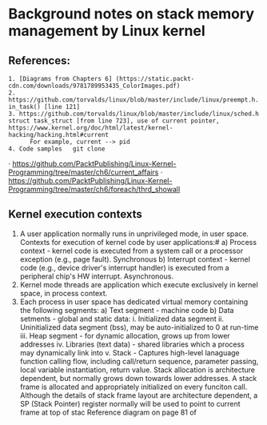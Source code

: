 # Background notes on stack memory management by Linux kernel
## References:
    1. [Diagrams from Chapters 6] (https://static.packt-cdn.com/downloads/9781789953435_ColorImages.pdf)
    2. https://github.com/torvalds/linux/blob/master/include/linux/preempt.h.  in_task() [line 121]
    3. https://github.com/torvalds/linux/blob/master/include/linux/sched.h struct task_struct [from line 723], use of current pointer,    https://www.kernel.org/doc/html/latest/kernel-hacking/hacking.html#current       
          For example, current --> pid    
    4. Code samples   git clone
·         https://github.com/PacktPublishing/Linux-Kernel-Programming/tree/master/ch6/current_affairs
·         https://github.com/PacktPublishing/Linux-Kernel-Programming/tree/master/ch6/foreach/thrd_showall

## Kernel execution contexts
1. A user application normally runs in unprivileged mode, in user space.  Contexts for execution of kernel code by user applications:#
    a) Process context - kernel code is executed from a system call or a processor exception (e.g., page fault).  Synchronous
    b) Interrupt context - kernel code (e.g., device driver's interrupt handler) is executed from a peripheral chip's HW interrupt.  Asynchronous.
2. Kernel mode threads are application which execute exclusively in kernel space, in process context.
3. Each process in user space has dedicated virtual memory containing the following segments:
    a) Text segment - machine code
    b) Data setments - global and static data:
      i. Initialized data segment
      ii. Uninitialized data segment (bss), may be auto-initialized to 0 at run-time
      iii. Heap segment - for dynamic allocation, grows up from lower addresses
      iv. Libraries (text data) - shared libraries which a process may dynamically link into
      v. Stack - Captures high-level lanaguage function calling flow, including call/return sequence, parameter passing, local variable instantiation, return value.
          Stack allocation is architecture dependent, but normally grows down towards lower addresses.  A stack frame is allocated and appropriately initialized on every funciton call.
          Although the details of stack frame layout are architecture dependent, a SP (Stack Pointer) register normally will be used to point to current frame at top of stac
Reference diagram on page 81 of 
